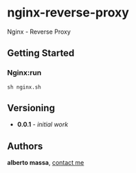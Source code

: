 # nginx-reverse-proxy

Nginx - Reverse Proxy

## Getting Started

### Nginx:run

```
sh nginx.sh
```

## Versioning

* **0.0.1** - *initial work*

## Authors

**alberto massa**, [contact me](https://www.facebook.com/albertomassa.info)
